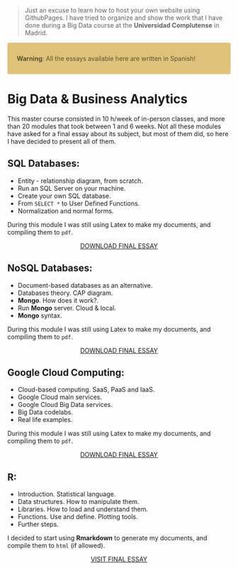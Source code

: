 > Just an excuse to learn how to host your own website using GithubPages.
> I have tried to organize and show the work that I have done during a Big Data course at the **Universidad Complutense** in Madrid.

<div style = "color: #5c5032; background-color: #dec27a; position: relative; padding: .75rem 1.25rem; margin-bottom: 1rem; border: 1px solid transparent; border-radius: .25rem;" >
  
  <b>Warning</b>:  All the essays available here are written in Spanish!

</div>

# Big Data & Business Analytics
This master course consisted in 10 h/week of in-person classes, and more than 20 modules that took between 1 and 6 weeks. Not all these modules have asked for a final essay about its subject, but most of them did, so here I have decided to present all of them.

## SQL Databases:

* Entity - relationship diagram, from scratch.
* Run an SQL Server on your machine.
* Create your own SQL database.
* From `SELECT *` to User Defined Functions.
* Normalization and normal forms.

During this module I was still using Latex to make my documents, and compiling them to `pdf`.

<p align="center">
<a class="btn" href="https://github.com/santibreo/BigData-BA_mastering/raw/master/essays/01_SQL_bbdd.pdf">
DOWNLOAD FINAL ESSAY
</a>
</p>

## NoSQL Databases:

* Document-based databases as an alternative.
* Databases theory. CAP diagram.
* **Mongo**. How does it work?.
* Run **Mongo** server. Cloud & local.
* **Mongo** syntax.

During this module I was still using Latex to make my documents, and compiling them to `pdf`.

<p align="center">
<a class="btn" href="https://github.com/santibreo/BigData-BA_mastering/raw/master/essays/02_NoSQL_bbdd.pdf">
DOWNLOAD FINAL ESSAY
</a>
</p>

## Google Cloud Computing:

* Cloud-based computing. SaaS, PaaS and IaaS.
* Google Cloud main services.
* Google Cloud Big Data services.
* Big Data codelabs.
* Real life examples.

During this module I was still using Latex to make my documents, and compiling them to `pdf`.

<p align="center">
<a class="btn" href="https://github.com/santibreo/BigData-BA_mastering/raw/master/essays/03_GCP.pdf">
DOWNLOAD FINAL ESSAY
</a>
</p>

## R:

* Introduction. Statistical language.
* Data structures. How to manipulate them.
* Libraries. How to load and understand them.
* Functions. Use and define. Plotting tools.
* Further steps.

I decided to start using **Rmarkdown** to generate my documents, and
compile them to `html` (if allowed).

<p align="center">
<a class="btn" href="essays/04_R.html">
 VISIT FINAL ESSAY
</a>
</p>
